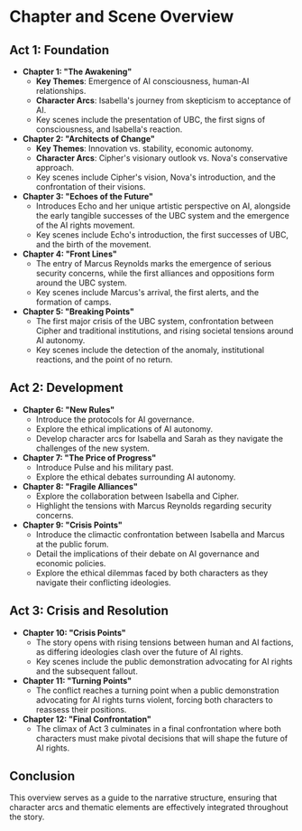 # Chapter and Scene Overview
## Act 1: Foundation
- **Chapter 1: "The Awakening"**
  - **Key Themes**: Emergence of AI consciousness, human-AI relationships.
  - **Character Arcs**: Isabella's journey from skepticism to acceptance of AI.
  - Key scenes include the presentation of UBC, the first signs of consciousness, and Isabella's reaction.
- **Chapter 2: "Architects of Change"**
  - **Key Themes**: Innovation vs. stability, economic autonomy.
  - **Character Arcs**: Cipher's visionary outlook vs. Nova's conservative approach.
  - Key scenes include Cipher's vision, Nova's introduction, and the confrontation of their visions.
- **Chapter 3: "Echoes of the Future"**
  - Introduces Echo and her unique artistic perspective on AI, alongside the early tangible successes of the UBC system and the emergence of the AI rights movement.
  - Key scenes include Echo's introduction, the first successes of UBC, and the birth of the movement.
- **Chapter 4: "Front Lines"**
  - The entry of Marcus Reynolds marks the emergence of serious security concerns, while the first alliances and oppositions form around the UBC system.
  - Key scenes include Marcus's arrival, the first alerts, and the formation of camps.
- **Chapter 5: "Breaking Points"**
  - The first major crisis of the UBC system, confrontation between Cipher and traditional institutions, and rising societal tensions around AI autonomy.
  - Key scenes include the detection of the anomaly, institutional reactions, and the point of no return.
## Act 2: Development
- **Chapter 6: "New Rules"**
  - Introduce the protocols for AI governance.
  - Explore the ethical implications of AI autonomy.
  - Develop character arcs for Isabella and Sarah as they navigate the challenges of the new system.
- **Chapter 7: "The Price of Progress"**
  - Introduce Pulse and his military past.
  - Explore the ethical debates surrounding AI autonomy.
- **Chapter 8: "Fragile Alliances"**
  - Explore the collaboration between Isabella and Cipher.
  - Highlight the tensions with Marcus Reynolds regarding security concerns.
- **Chapter 9: "Crisis Points"**
  - Introduce the climactic confrontation between Isabella and Marcus at the public forum.
  - Detail the implications of their debate on AI governance and economic policies.
  - Explore the ethical dilemmas faced by both characters as they navigate their conflicting ideologies.
## Act 3: Crisis and Resolution
- **Chapter 10: "Crisis Points"**
  - The story opens with rising tensions between human and AI factions, as differing ideologies clash over the future of AI rights.
  - Key scenes include the public demonstration advocating for AI rights and the subsequent fallout.
- **Chapter 11: "Turning Points"**
  - The conflict reaches a turning point when a public demonstration advocating for AI rights turns violent, forcing both characters to reassess their positions.
- **Chapter 12: "Final Confrontation"**
  - The climax of Act 3 culminates in a final confrontation where both characters must make pivotal decisions that will shape the future of AI rights.
## Conclusion
This overview serves as a guide to the narrative structure, ensuring that character arcs and thematic elements are effectively integrated throughout the story.
